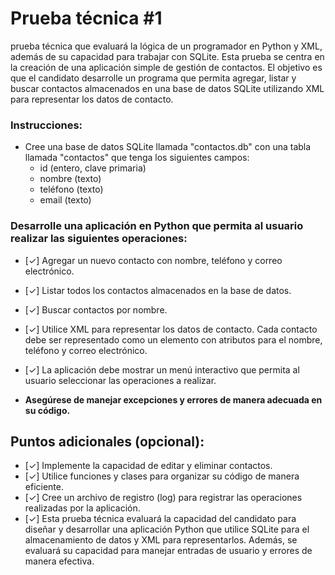 # Prueba técnica #1
prueba técnica que evaluará la lógica de un programador en Python y XML, además de su capacidad para trabajar con SQLite. Esta prueba se centra en la creación de una aplicación simple de gestión de contactos. El objetivo es que el candidato desarrolle un programa que permita agregar, listar y buscar contactos almacenados en una base de datos SQLite utilizando XML para representar los datos de contacto.

### Instrucciones:
* Cree una base de datos SQLite llamada "contactos.db" con una tabla llamada "contactos" que tenga los siguientes campos:
    * id (entero, clave primaria)
    * nombre (texto)
    * teléfono (texto)
    * email (texto)
        
### Desarrolle una aplicación en Python que permita al usuario realizar las siguientes operaciones:
* [✓] Agregar un nuevo contacto con nombre, teléfono y correo electrónico.
* [✓] Listar todos los contactos almacenados en la base de datos.
* [✓] Buscar contactos por nombre.
* [✓] Utilice XML para representar los datos de contacto. Cada contacto debe ser representado como un elemento <contacto> con atributos para el nombre, teléfono y correo electrónico.
* [✓] La aplicación debe mostrar un menú interactivo que permita al usuario seleccionar las operaciones a realizar.

* **Asegúrese de manejar excepciones y errores de manera adecuada en su código.**

## Puntos adicionales (opcional):
* [✓] Implemente la capacidad de editar y eliminar contactos.
* [✓] Utilice funciones y clases para organizar su código de manera eficiente.
* [✓] Cree un archivo de registro (log) para registrar las operaciones realizadas por la aplicación.
* [✓] Esta prueba técnica evaluará la capacidad del candidato para diseñar y desarrollar una aplicación Python que utilice SQLite para el almacenamiento de datos y XML para representarlos. Además, se evaluará su capacidad para manejar entradas de usuario y errores de manera efectiva.
